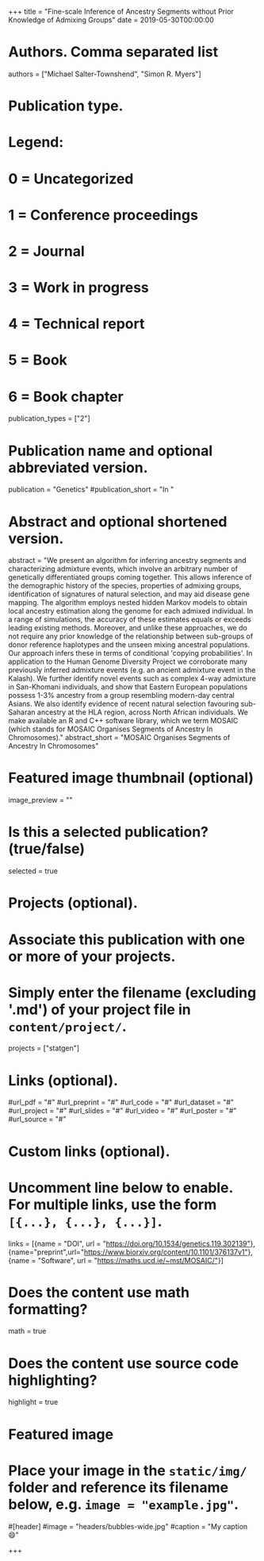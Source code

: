 +++
title = "Fine-scale Inference of Ancestry Segments without Prior Knowledge of Admixing Groups"
date = 2019-05-30T00:00:00

# Authors. Comma separated list
authors = ["Michael Salter-Townshend", "Simon R. Myers"]

# Publication type.
# Legend:
# 0 = Uncategorized
# 1 = Conference proceedings
# 2 = Journal
# 3 = Work in progress
# 4 = Technical report
# 5 = Book
# 6 = Book chapter
publication_types = ["2"]

# Publication name and optional abbreviated version.
publication = "Genetics"
#publication_short = "In "

# Abstract and optional shortened version.
abstract = "We present an algorithm for inferring ancestry segments and characterizing admixture events, which involve an arbitrary number of genetically differentiated groups coming together. This allows inference of the demographic history of the species, properties of admixing groups, identification of signatures of natural selection, and may aid disease gene mapping. The algorithm employs nested hidden Markov models to obtain local ancestry estimation along the genome for each admixed individual. In a range of simulations, the accuracy of these estimates equals or exceeds leading existing methods. Moreover, and unlike these approaches, we do not require any prior knowledge of the relationship between sub-groups of donor reference haplotypes and the unseen mixing ancestral populations. Our approach infers these in terms of conditional 'copying probabilities'. In application to the Human Genome Diversity Project we corroborate many previously inferred admixture events (e.g. an ancient admixture event in the Kalash). We further identify novel events such as complex 4-way admixture in San-Khomani individuals, and show that Eastern European populations possess 1-3% ancestry from a group resembling modern-day central Asians. We also identify evidence of recent natural selection favouring sub-Saharan ancestry at the HLA region, across North African individuals. We make available an R and C++ software library, which we term MOSAIC (which stands for MOSAIC Organises Segments of Ancestry In Chromosomes)."
abstract_short = "MOSAIC Organises Segments of Ancestry In Chromosomes"

# Featured image thumbnail (optional)
image_preview = ""

# Is this a selected publication? (true/false)
selected = true 

# Projects (optional).
#   Associate this publication with one or more of your projects.
#   Simply enter the filename (excluding '.md') of your project file in `content/project/`.
projects = ["statgen"]

# Links (optional).
#url_pdf = "#"
#url_preprint = "#"
#url_code = "#"
#url_dataset = "#"
#url_project = "#"
#url_slides = "#"
#url_video = "#"
#url_poster = "#"
#url_source = "#"

# Custom links (optional).
#   Uncomment line below to enable. For multiple links, use the form `[{...}, {...}, {...}]`.
links = [{name = "DOI", url = "https://doi.org/10.1534/genetics.119.302139"},
{name="preprint",url="https://www.biorxiv.org/content/10.1101/376137v1"}, {name = "Software", url = "https://maths.ucd.ie/~mst/MOSAIC/"}]

# Does the content use math formatting?
math = true

# Does the content use source code highlighting?
highlight = true

# Featured image
# Place your image in the `static/img/` folder and reference its filename below, e.g. `image = "example.jpg"`.
#[header]
#image = "headers/bubbles-wide.jpg"
#caption = "My caption :smile:"

+++

